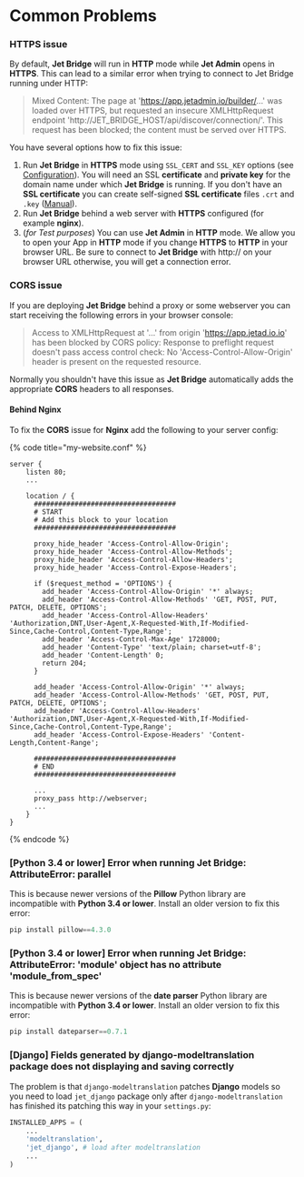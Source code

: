 # Common Problems

### HTTPS issue

By default, **Jet Bridge** will run in **HTTP** mode while **Jet Admin** opens in **HTTPS**. This can lead to a similar error when trying to connect to Jet Bridge running under HTTP:

> Mixed Content: The page at 'https://app.jetadmin.io/builder/...' was loaded over HTTPS, but requested an insecure XMLHttpRequest endpoint 'http://JET\_BRIDGE\_HOST/api/discover/connection/'. This request has been blocked; the content must be served over HTTPS.

You have several options how to fix this issue:

1. Run **Jet Bridge** in **HTTPS** mode using `SSL_CERT` and `SSL_KEY` options (see [Configuration](configuration.md)). You will need an SSL **certificate** and **private key** for the domain name under which **Jet Bridge** is running. If you don't have an **SSL certificate** you can create self-signed **SSL certificate** files `.crt` and `.key` ([Manual](https://www.digitalocean.com/community/tutorials/how-to-create-a-self-signed-ssl-certificate-for-nginx-in-ubuntu-22-04)).
2. Run **Jet Bridge** behind a web server with **HTTPS** configured (for example **nginx**).
3. (_for Test purposes_) You can use **Jet Admin** in **HTTP** mode. We allow you to open your App in **HTTP** mode if you change **HTTPS** to **HTTP** in your browser URL. Be sure to connect to **Jet Bridge** with http:// on your browser URL otherwise, you will get a connection error.

### CORS issue

If you are deploying **Jet Bridge** behind a proxy or some webserver you can start receiving the following errors in your browser console:

> Access to XMLHttpRequest at '...' from origin 'https://app.jetad.io.io' has been blocked by CORS policy: Response to preflight request doesn't pass access control check: No 'Access-Control-Allow-Origin' header is present on the requested resource.

Normally you shouldn't have this issue as **Jet Bridge** automatically adds the appropriate **CORS** headers to all responses.

#### Behind Nginx

To fix the **CORS** issue for **Nginx** add the following to your server config:

{% code title="my-website.conf" %}
```
server {
    listen 80;
    ...

    location / {
      ###################################
      # START
      # Add this block to your location
      ###################################
      
      proxy_hide_header 'Access-Control-Allow-Origin';
      proxy_hide_header 'Access-Control-Allow-Methods';
      proxy_hide_header 'Access-Control-Allow-Headers';
      proxy_hide_header 'Access-Control-Expose-Headers';

      if ($request_method = 'OPTIONS') {
        add_header 'Access-Control-Allow-Origin' '*' always;
        add_header 'Access-Control-Allow-Methods' 'GET, POST, PUT, PATCH, DELETE, OPTIONS';
        add_header 'Access-Control-Allow-Headers' 'Authorization,DNT,User-Agent,X-Requested-With,If-Modified-Since,Cache-Control,Content-Type,Range';
        add_header 'Access-Control-Max-Age' 1728000;
        add_header 'Content-Type' 'text/plain; charset=utf-8';
        add_header 'Content-Length' 0;
        return 204;
      }

      add_header 'Access-Control-Allow-Origin' '*' always;
      add_header 'Access-Control-Allow-Methods' 'GET, POST, PUT, PATCH, DELETE, OPTIONS';
      add_header 'Access-Control-Allow-Headers' 'Authorization,DNT,User-Agent,X-Requested-With,If-Modified-Since,Cache-Control,Content-Type,Range';
      add_header 'Access-Control-Expose-Headers' 'Content-Length,Content-Range';
      
      ###################################
      # END
      ###################################
      
      ...
      proxy_pass http://webserver;
      ...
    }
}
```
{% endcode %}

### \[Python 3.4 or lower] Error when running Jet Bridge: AttributeError: parallel

This is because newer versions of the **Pillow** Python library are incompatible with **Python 3.4 or lower**. Install an older version to fix this error:

```python
pip install pillow==4.3.0
```

### \[Python 3.4 or lower] Error when running Jet Bridge: AttributeError: 'module' object has no attribute 'module\_from\_spec'

This is because newer versions of the **date parser** Python library are incompatible with **Python 3.4 or lower**. Install an older version to fix this error:

```python
pip install dateparser==0.7.1
```

### \[Django] Fields generated by django-modeltranslation package does not displaying and saving correctly

The problem is that `django-modeltranslation` patches **Django** models so you need to load `jet_django` package only after `django-modeltranslation` has finished its patching this way in your `settings.py`:

```python
INSTALLED_APPS = (
    ...
    'modeltranslation',
    'jet_django', # load after modeltranslation
    ...
)
```

